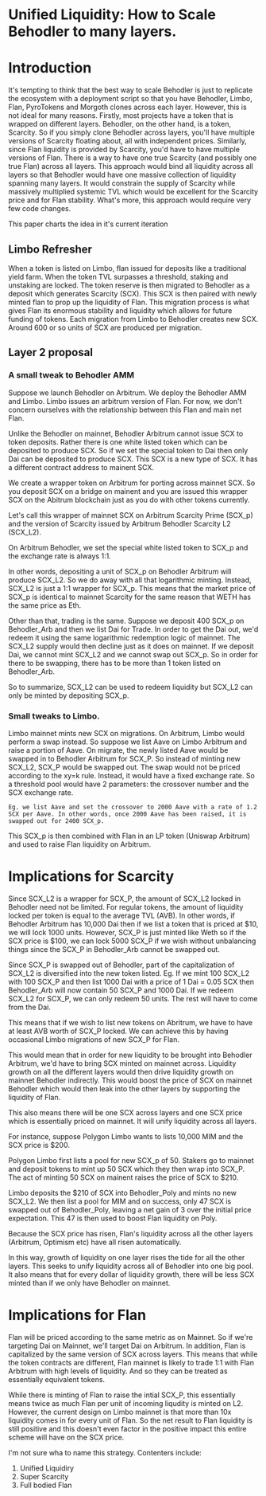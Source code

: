 # Unified Liquidity: How to Scale Behodler to many layers.

# Introduction 
It's tempting to think that the best way to scale Behodler is just to replicate the ecosystem with a deployment script so that you have Behodler, Limbo, Flan, PyroTokens and Morgoth clones across each layer.
However, this is not ideal for many reasons. Firstly, most projects have a token that is wrapped on different layers. Behodler, on the other hand, is a token, Scarcity. So if you simply clone Behodler across layers, you'll have multiple versions of Scarcity floating about, all with independent prices.
Similarly, since Flan liquidity is provided by Scarcity, you'd have to have multiple versions of Flan.
There is a way to have one true Scarcity (and possibly one true Flan) across all layers. This approach would bind all liquidity across all layers so that Behodler would have one massive collection of liquidity spanning many layers. It would constrain the supply of Scarcity while massively multiplied systemic TVL which would be excellent for the Scarcity price and for Flan stability. What's more, this approach would require very few code changes.

This paper charts the idea in it's current iteration

## Limbo Refresher
When a token is listed on Limbo, flan issued for deposits like a traditional yield farm. When the token TVL surpasses a threshold, staking and unstaking are locked. The token reserve is then migrated to Behodler as a deposit which generates Scarcity (SCX). This SCX is then paired with newly minted flan to prop up the liquidity of Flan. This migration process is what gives Flan its enormous stability and liquidity which allows for future funding of tokens. 
Each migration from Limbo to Behodler creates new SCX. Around 600 or so units of SCX are produced per migration. 

## Layer 2 proposal

### A small tweak to Behodler AMM
Suppose we launch Behodler on Arbitrum. We deploy the Behodler AMM and Limbo. Limbo issues an arbitrum version of Flan. For now, we don't concern ourselves with the relationship between this Flan and main net Flan.

Unlike the Behodler on mainnet, Behodler Arbitrum cannot issue SCX to token deposits. Rather there is one white listed token which can be deposited to produce SCX. So if we set the special token to Dai then only Dai can be deposited to produce SCX. This SCX is a new type of SCX. It has a different contract address to mainent SCX. 

We create a wrapper token on Arbitrum for porting across mainnet SCX. So you deposit SCX on a bridge on mainent and you are issued this wrapper SCX on the Abitrum blockchain just as you do with other tokens currently.

Let's call this wrapper of mainnet SCX on Arbitrum Scarcity Prime (SCX_p) and the version of Scarcity issued by Arbitrum Behodler Scarcity L2 (SCX_L2).

On Arbitrum Behodler, we set the special white listed token to SCX_p and the exchange rate is always 1:1.

In other words, depositing a unit of SCX_p on Behodler Arbitrum will produce SCX_L2. So we do away with all that logarithmic minting. Instead, SCX_L2 is just a 1:1 wrapper for SCX_p. This means that the market price of SCX_p is identical to mainnet Scarcity for the same reason that WETH has the same price as Eth.

Other than that, trading is the same. Suppose we deposit 400 SCX_p on Behodler_Arb and then we list Dai for Trade. In order to get the Dai out, we'd redeem it using the same logarithmic redemption logic of mainnet. The SCX_L2 supply would then decline just as it does on mainnet. If we deposit Dai, we cannot mint SCX_L2 and we cannot swap out SCX_p. So in order for there to be swapping, there has to be more than 1 token listed on Behodler_Arb. 

So to summarize, SCX_L2 can be used to redeem liquidity but SCX_L2 can only be minted by depositing SCX_p. 

### Small tweaks to Limbo.
Limbo mainnet mints new SCX on migrations. On Arbitrum, Limbo would perform a swap instead. So suppose we list Aave on Limbo Arbitrum and raise a portion of Aave. On migrate, the newly listed Aave would be swapped in to Behodler Arbitrum for SCX_P. So instead of minting new SCX_L2, SCX_P would be swapped out. The swap would not be priced according to the xy=k rule. Instead, it would have a fixed exchange rate. So a threshold pool would have 2 parameters: the crossover number and the SCX exchange rate.

```
Eg. we list Aave and set the crossover to 2000 Aave with a rate of 1.2 SCX per Aave. In other words, once 2000 Aave has been raised, it is swapped out for 2400 SCX_p.
``` 

This SCX_p is then combined with Flan in an LP token (Uniswap Arbitrum) and used to raise Flan liquidity on Arbitrum.

# Implications for Scarcity
Since SCX_L2 is a wrapper for SCX_P, the amount of SCX_L2 locked in Behodler need not be limited. For regular tokens, the amount of liquidity locked per token is equal to the average TVL (AVB). In other words, if Behodler Arbitrum has 10,000 Dai then if we list a token that is priced at $10, we will lock 1000 units. However, SCX_P is just minted like Weth so if the SCX price is $100, we can lock 5000 SCX_P if we wish without unbalancing things since the SCX_P in Behodler_Arb cannot be swapped out.

Since SCX_P is swapped out of Behodler, part of the capitalization of SCX_L2 is diversified into the new token listed. Eg. If we mint 100 SCX_L2 with 100 SCX_P and then list 1000 Dai with a price of 1 Dai = 0.05 SCX then Behodler_Arb will now contain 50 SCX_P and 1000 Dai. If we redeem SCX_L2 for SCX_P, we can only redeem 50 units. The rest will have to come from the Dai.

This means that if we wish to list new tokens on Abritrum, we have to have at least AVB worth of SCX_P locked. We can achieve this by having occasional Limbo migrations of new SCX_P for Flan.

This would mean that in order for new liquidity to be brought into Behodler Arbitrum, we'd have to bring SCX minted on mainnet across. Liquidity growth on all the different layers would then drive liquidity growth on mainnet Behodler indirectly. This would boost the price of SCX on mainnet Behodler which would then leak into the other layers by supporting the liquidity of Flan.

This also means there will be one SCX across layers and one SCX price which is essentially priced on mainnet. It will unify liquidity across all layers.

For instance, suppose Polygon Limbo wants to lists 10,000 MIM and the SCX price is $200.
 
Polygon Limbo first lists a pool for new SCX_p of 50. Stakers go to mainnet and deposit tokens to mint up 50 SCX which they then wrap into SCX_P. The act of minting 50 SCX on mainent raises the price of SCX to $210.

Limbo deposits the $210 of SCX into Behodler_Poly and mints no new SCX_L2. We then list a pool for MIM and on success, only 47 SCX is swapped out of Behodler_Poly, leaving a net gain of 3 over the initial price expectation. This 47 is then used to boost Flan liquidity on Poly.

Because the SCX price has risen, Flan's liquidity across all the other layers (Arbitrum, Optimism etc) have all risen automatically.

In this way, growth of liquidity on one layer rises the tide for all the other layers. This seeks to unify liquidity across all of Behodler into one big pool. It also means that for every dollar of liquidity growth, there will be less SCX minted than if we only have Behodler on mainnet.

# Implications for Flan 
Flan will be priced according to the same metric as on Mainnet. So if we're targeting Dai on Mainnet, we'll target Dai on Arbitrum. In addition, Flan is capitalized by the same version of SCX across layers. This means that while the token contracts are different, Flan mainnet is likely to trade 1:1 with Flan Arbitrum with high levels of liquidity. And so they can be treated as essentially equivalent tokens.

While there is minting of Flan to raise the intial SCX_P, this essentially means twice as much Flan per unit of incoming liqudity is minted on L2. However, the current design on Limbo mainnet is that more than 10x liquidity comes in for every unit of Flan. So the net result to Flan liquidity is still positive and this doesn't even factor in the positive impact this entire scheme will have on the SCX price.

I'm not sure wha to name this strategy. Contenters include:
1. Unified Liquidiry
2. Super Scarcity
3. Full bodied Flan
